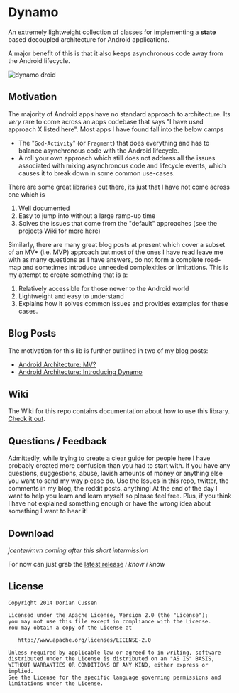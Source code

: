# Dynamo

An extremely lightweight collection of classes for implementing a **state** based decoupled architecture for Android applications.

A major benefit of this is that it also keeps asynchronous code away from the Android lifecycle.

<img src="https://github.com/doridori/Dynamo/blob/master/gfx/DynamoDroid.png" alt="dynamo droid"/>

Motivation
----------

The majority of Android apps have no standard approach to architecture. Its _very_ rare to come across an apps codebase that says "I have used approach X listed here". Most apps I have found fall into the below camps

- The "`God-Activity`" (or `Fragment`) that does everything and has to balance asynchronous code with the Android lifecycle.
- A roll your own approach which still does not address all the issues associated with mixing asynchronous code and lifecycle events, which causes it to break down in some common use-cases.

There are some great libraries out there, its just that I have not come across one which is

1. Well documented 
2. Easy to jump into without a large ramp-up time
3. Solves the issues that come from the "default" approaches  (see the projects Wiki for more here) 

Similarly, there are many great blog posts at present which cover a subset of an MV* (i.e. MVP) approach but most of the ones I have read leave me with as many questions as I have answers, do not form a complete road-map and sometimes introduce unneeded complexities or limitations. This is my attempt to create something that is a:

1. Relatively accessible for those newer to the Android world 
2. Lightweight and easy to understand
3. Explains how it solves common issues and provides examples for these cases.

Blog Posts
----------

The motivation for this lib is further outlined in two of my blog posts:

- [Android Architecture: MV?](http://doridori.github.io/Android-Architecture-MV%3F/)
- [Android Architecture: Introducing Dynamo](http://doridori.github.io/Android-Architecture-Dynamo/) 

Wiki
----

The Wiki for this repo contains documentation about how to use this library. [Check it out](https://github.com/doridori/Dynamo/wiki).

Questions / Feedback
--------------------

Admittedly, while trying to create a clear guide for people here I have probably created more confusion than you had to start with. If you have any questions, suggestions, abuse, lavish amounts of money or anything else you want to send my way please do. Use the Issues in this repo, twitter, the comments in my blog, the reddit posts, anything! At the end of the day I want to help you learn and learn myself so please feel free. Plus, if you think I have not explained something enough or have the wrong idea about something I want to hear it!

Download
--------

_jcenter/mvn coming after this short intermission_

For now can just grab the [latest release](https://github.com/doridori/Dynamo/releases) _i know i know_

License
--------

    Copyright 2014 Dorian Cussen

    Licensed under the Apache License, Version 2.0 (the "License");
    you may not use this file except in compliance with the License.
    You may obtain a copy of the License at

       http://www.apache.org/licenses/LICENSE-2.0

    Unless required by applicable law or agreed to in writing, software
    distributed under the License is distributed on an "AS IS" BASIS,
    WITHOUT WARRANTIES OR CONDITIONS OF ANY KIND, either express or implied.
    See the License for the specific language governing permissions and
    limitations under the License.
